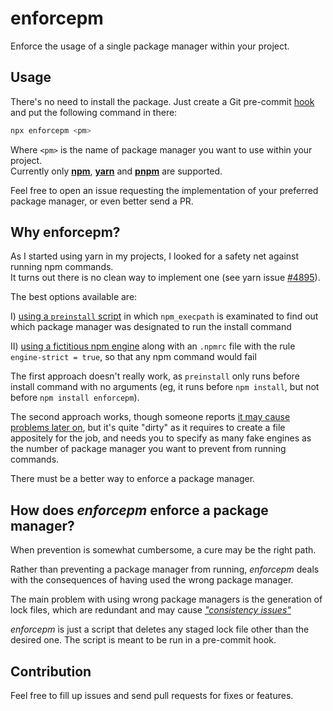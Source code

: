 # enforcepm

Enforce the usage of a single package manager within your project.

## Usage

There's no need to install the package. Just create a Git pre-commit [hook](https://git-scm.com/book/en/v2/Customizing-Git-Git-Hooks) and put the following command in there:

```sh
npx enforcepm <pm>
```

Where `<pm>` is the name of package manager you want to use within your project.  
Currently only [**npm**](https://docs.npmjs.com/about-npm), [**yarn**](https://yarnpkg.com/) and [**pnpm**](https://pnpm.io/) are supported.

Feel free to open an issue requesting the implementation of your preferred package manager, or even better send a PR.

## Why enforcepm?

As I started using yarn in my projects, I looked for a safety net against running npm commands.  
It turns out there is no clean way to implement one (see yarn issue [#4895](https://github.com/yarnpkg/yarn/issues/4895)).

The best options available are:

I) [using a `preinstall` script](https://github.com/yarnpkg/yarn/issues/4895#issuecomment-343438785) in which `npm_execpath` is examinated to find out which package manager was designated to run the install command

II) [using a fictitious npm engine](https://github.com/yarnpkg/yarn/issues/4895#issuecomment-545644733) along with an `.npmrc` file with the rule `engine-strict = true`, so that any npm command would fail

The first approach doesn't really work, as `preinstall` only runs before install command with no arguments (eg, it runs before `npm install`, but not before `npm install enforcepm`).

The second approach works, though someone reports [it may cause problems later on](https://github.com/yarnpkg/yarn/issues/4895#issuecomment-1057095337), but it's quite "dirty" as it requires to create a file appositely for the job, and needs you to specify as many fake engines as the number of package manager you want to prevent from running commands.

There must be a better way to enforce a package manager.

## How does _enforcepm_ enforce a package manager?

When prevention is somewhat cumbersome, a cure may be the right path.

Rather than preventing a package manager from running, _enforcepm_ deals with the consequences of having used the wrong package manager.

The main problem with using wrong package managers is the generation of lock files, which are redundant and may cause [_"consistency issues"_](https://classic.yarnpkg.com/blog/2018/06/04/yarn-import-package-lock/)

_enforcepm_ is just a script that deletes any staged lock file other than the desired one. The script is meant to be run in a pre-commit hook.

## Contribution

Feel free to fill up issues and send pull requests for fixes or features.
